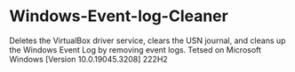 # Windows-Event-log-Cleaner
Deletes the VirtualBox driver service, clears the USN journal, and cleans up the Windows Event Log by removing event logs.
Tetsed on Microsoft Windows [Version 10.0.19045.3208] 222H2
